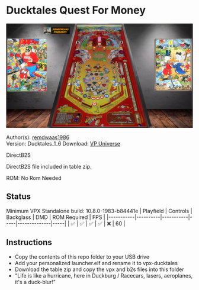 # Ducktales Quest For Money

![Table Preview](../../images/vpx-ducktales.jpg)

Author(s): [remdwaas1986](https://vpuniverse.com/profile/28048-remdwaas1986/)  
Version: Ducktales_1_6
Download: [VP Universe](https://vpuniverse.com/files/file/8402-ducktales/)

DirectB2S

DirectB2S file included in table zip.

ROM:
No Rom Needed


## Status 

Minimum VPX Standalone build: 10.8.0-1983-b84441e
| Playfield | Controls | Backglass | DMD | ROM Required | FPS | 
|-----------|----------|-----------|-----|--------------|-----|
| :white_check_mark: | :white_check_mark: | :white_check_mark: | :white_check_mark: | :x: | 60 |

## Instructions

- Copy the contents of this repo folder to your USB drive
- Add your personalized launcher.elf and rename it to vpx-ducktales
- Download the table zip and copy the vpx and b2s files into this folder
- "Life is like a hurricane, here in Duckburg / Racecars, lasers, aeroplanes, it's a duck-blur!"
